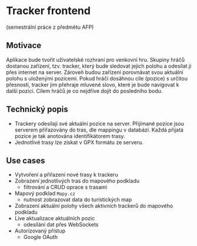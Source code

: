 # Tracker frontend 
(semestrální práce z předmětu AFP)

## Motivace
Aplikace bude tvořit uživatelské rozhraní pro venkovní hru. Skupiny hráčů dostanou zařízení, tzv. tracker, který bude sledovat jejich polohu a odesílat ji přes internet na server. Zároveň budou zařízení porovnávat svou aktuální polohu s uloženými pozicemi. Pokud hráči dosáhnou cíle (pozice) s určitou přesností, tracker jim přehraje mluvené slovo, které je bude navigovat k další pozici. Cílem hráčů je co nejdříve dojít do posledního bodu.
## Technický popis
* Trackery odesílají své aktuální pozice na server. Přijímané pozice jsou serverem přiřazovány do tras, dle mappingu v databázi. Každá přijatá pozice je tak anotována identifikátorem trasy. 
* Jednotlivé trasy lze získat v GPX formátu ze serveru.
## Use cases
* Vytvoření a přiřazení nové trasy k trackeru
* Zobrazení jednotlivých tras do mapového podkladu
	* filtrování a CRUD oprace s trasami
* Mapový podklad `Mapy.cz` 
	* nutnost zobrazovat data do turistických map
* Zobrazení aktuální polohy všech aktivních trackerů do mapového podkladu
* Live aktualizace aktuálních pozic
	* odesílání dat přes WebSockets
* Autorizovaný přístup
	* Google OAuth
